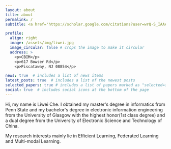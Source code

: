 ```yaml
---
layout: about
title: about
permalink: /
subtitle: <a href='https://scholar.google.com/citations?user=wrQ-S_IAAAAJ&hl=en'>\[Google Scholar\]</a> <a href='https://www.linkedin.com/in/liweiche/'>\[LinkedIn\]</a> <a href='levi.liweiche@gmail.com'>\[Email\]</a>

profile:
  align: right
  image: /assets/img/liwei.jpg
  image_circular: false # crops the image to make it circular
  address: >
    <p>CBIM</p>
    <p>617 Bowser Rd</p>
    <p>Piscataway, NJ 08854</p>

news: true  # includes a list of news items
latest_posts: true  # includes a list of the newest posts
selected_papers: true # includes a list of papers marked as "selected={true}"
social: true  # includes social icons at the bottom of the page
---
```


Hi, my name is Liwei Che. I obtained my master's degree in informatics from Penn State and my bachelor's degree in electronic information engineering from the University of Glasgow with the highest honor(1st class degree) and a dual degree from the University of Electronic Science and Technology of China.

My research interests mainly lie in Efficient Learning, Federated Learning and Multi-modal Learning.
